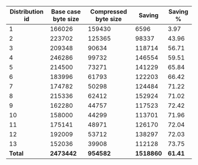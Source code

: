 | Distribution id | Base case byte size | Compressed byte size | Saving | Saving % |
| -------- | -------- | -------- | -------- | -------- |
| 1 | 166026 | 159430 | 6596 | 3.97 |
| 2 | 223702 | 125365 | 98337 | 43.96 |
| 3 | 209348 | 90634 | 118714 | 56.71 |
| 4 | 246286 | 99732 | 146554 | 59.51 |
| 5 | 214500 | 73271 | 141229 | 65.84 |
| 6 | 183996 | 61793 | 122203 | 66.42 |
| 7 | 174782 | 50298 | 124484 | 71.22 |
| 8 | 215336 | 62412 | 152924 | 71.02 |
| 9 | 162280 | 44757 | 117523 | 72.42 |
| 10 | 158000 | 44299 | 113701 | 71.96 |
| 11 | 175141 | 48971 | 126170 | 72.04 |
| 12 | 192009 | 53712 | 138297 | 72.03 |
| 13 | 152036 | 39908 | 112128 | 73.75 |
| **Total** | **2473442** | **954582** | **1518860** | **61.41** |